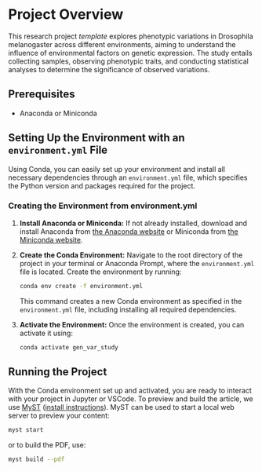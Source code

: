 # Project Overview

This research project _template_ explores phenotypic variations in Drosophila melanogaster across different environments, aiming to understand the influence of environmental factors on genetic expression. The study entails collecting samples, observing phenotypic traits, and conducting statistical analyses to determine the significance of observed variations.

## Prerequisites

- Anaconda or Miniconda

## Setting Up the Environment with an `environment.yml` File

Using Conda, you can easily set up your environment and install all necessary dependencies through an `environment.yml` file, which specifies the Python version and packages required for the project.

### Creating the Environment from environment.yml

1. **Install Anaconda or Miniconda:** If not already installed, download and install Anaconda from [the Anaconda website](https://www.anaconda.com/products/individual) or Miniconda from [the Miniconda website](https://docs.conda.io/en/latest/miniconda.html).

2. **Create the Conda Environment:** Navigate to the root directory of the project in your terminal or Anaconda Prompt, where the `environment.yml` file is located. Create the environment by running:

   ```bash
   conda env create -f environment.yml
   ```

   This command creates a new Conda environment as specified in the `environment.yml` file, including installing all required dependencies.

3. **Activate the Environment:** Once the environment is created, you can activate it using:

   ```bash
   conda activate gen_var_study
   ```

## Running the Project

With the Conda environment set up and activated, you are ready to interact with your project in Jupyter or VSCode.
To preview and build the article, we use [MyST](https://mystmd.org) ([install instructions](https://mystmd.org/guide/quickstart)).
MyST can be used to start a local web server to preview your content:

```bash
myst start
```

or to build the PDF, use:

```bash
myst build --pdf
```
